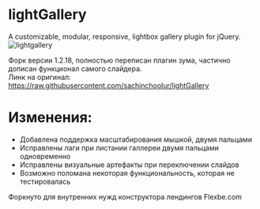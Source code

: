 # lightGallery
A customizable, modular, responsive, lightbox gallery plugin for jQuery.
![lightgallery](https://raw.githubusercontent.com/sachinchoolur/lightGallery/master/lib/lg.png)

Форк версии 1.2.18, полностью переписан плагин зума, частично дописан функционал самого слайдера.  
Линк на оригинал: https://raw.githubusercontent.com/sachinchoolur/lightGallery

# Изменения:  
- Добавлена поддержка масштабирования мышкой, двумя пальцами
- Исправлены лаги при листании галлереи двумя пальцами одновременно
- Исправлены визуальные артефакты при переключении слайдов
- Возможно поломана некоторая функциональность, которая не тестировалась

Форкнуто для внутренних нужд конструктора лендингов Flexbe.com